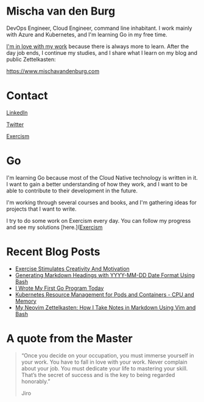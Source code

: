 # Mischa van den Burg

DevOps Engineer, Cloud Engineer, command line inhabitant. I work mainly with Azure and Kubernetes, and I'm learning Go in my free time.

[I'm in love with my work](https://mischavandenburg.com/zet/articles/jiro-sushi/) because there is always more to learn. After the day job ends, I continue my studies, and I share what I learn on my blog and public Zettelkasten:

https://www.mischavandenburg.com

# Contact

[LinkedIn](https://www.linkedin.com/in/mischavandenburg)

[Twitter](https://twitter.com/mischa_vdburg)

[Exercism](https://exercism.org/profiles/mischavandenburg)

# Go

I'm learning Go because most of the Cloud Native technology is written in it. I want to gain a better understanding of how they work, and I want to be able to contribute to their development in the future. 

I'm working through several courses and books, and I'm gathering ideas for projects that I want to write.

I try to do some work on Exercism every day. You can follow my progress and see my solutions [here.]([Exercism](https://exercism.org/profiles/mischavandenburg)

# Recent Blog Posts
<!-- BLOG-POST-LIST:START -->
- [Exercise Stimulates Creativity And Motivation](https://mischavandenburg.com/zet/exercise-stimulates-creativity-and-motivation/)
- [Generating Markdown Headings with YYYY-MM-DD Date Format Using Bash](https://mischavandenburg.com/zet/generate-markdown-headings-date/)
- [I Wrote My First Go Program Today](https://mischavandenburg.com/zet/my-first-go-program/)
- [Kubernetes Resource Management for Pods and Containers - CPU and Memory](https://mischavandenburg.com/zet/kubernetes-resource-management-pods-containers/)
- [My Neovim Zettelkasten: How I Take Notes in Markdown Using Vim and Bash](https://mischavandenburg.com/zet/neovim-zettelkasten/)
<!-- BLOG-POST-LIST:END -->

# A quote from the Master

> “Once you decide on your occupation, you must immerse yourself in your work. You have to fall in love with your work. Never complain about your job. You must dedicate your life to mastering your skill. That’s the secret of success and is the key to being regarded honorably.”
>
> Jiro
